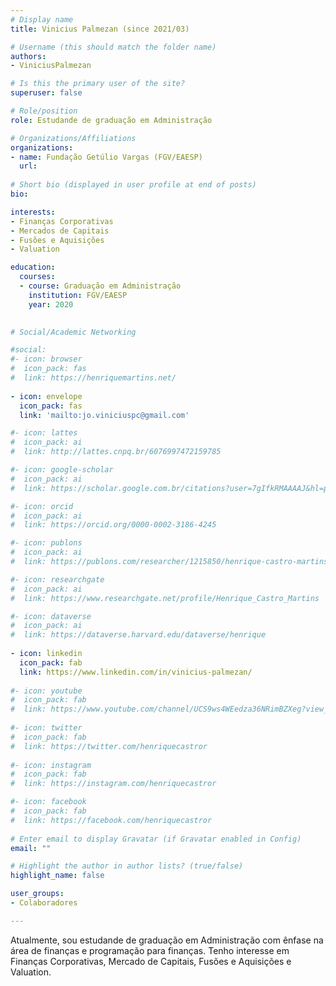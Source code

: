 ```yaml
---
# Display name
title: Vinicius Palmezan (since 2021/03)

# Username (this should match the folder name)
authors:
- ViniciusPalmezan

# Is this the primary user of the site?
superuser: false

# Role/position
role: Estudande de graduação em Administração

# Organizations/Affiliations
organizations:
- name: Fundação Getúlio Vargas (FGV/EAESP)
  url: 
  
# Short bio (displayed in user profile at end of posts)
bio:

interests:
- Finanças Corporativas
- Mercados de Capitais
- Fusões e Aquisições
- Valuation

education:
  courses:
  - course: Graduação em Administração
    institution: FGV/EAESP
    year: 2020
    

# Social/Academic Networking

#social:
#- icon: browser
#  icon_pack: fas
#  link: https://henriquemartins.net/
  
- icon: envelope
  icon_pack: fas
  link: 'mailto:jo.viniciuspc@gmail.com'

#- icon: lattes
#  icon_pack: ai
#  link: http://lattes.cnpq.br/6076997472159785

#- icon: google-scholar
#  icon_pack: ai
#  link: https://scholar.google.com.br/citations?user=7gIfkRMAAAAJ&hl=pt-BR&oi=ao

#- icon: orcid
#  icon_pack: ai
#  link: https://orcid.org/0000-0002-3186-4245

#- icon: publons
#  icon_pack: ai
#  link: https://publons.com/researcher/1215850/henrique-castro-martins/

#- icon: researchgate
#  icon_pack: ai
#  link: https://www.researchgate.net/profile/Henrique_Castro_Martins

#- icon: dataverse
#  icon_pack: ai
#  link: https://dataverse.harvard.edu/dataverse/henrique
  
- icon: linkedin
  icon_pack: fab
  link: https://www.linkedin.com/in/vinicius-palmezan/
  
#- icon: youtube
#  icon_pack: fab
#  link: https://www.youtube.com/channel/UCS9ws4WEedza36NRimBZXeg?view_as=subscriber
  
#- icon: twitter
#  icon_pack: fab
#  link: https://twitter.com/henriquecastror
  
#- icon: instagram
#  icon_pack: fab
#  link: https://instagram.com/henriquecastror

#- icon: facebook
#  icon_pack: fab
#  link: https://facebook.com/henriquecastror
  
# Enter email to display Gravatar (if Gravatar enabled in Config)
email: ""

# Highlight the author in author lists? (true/false)
highlight_name: false

user_groups:
- Colaboradores

---
```


Atualmente, sou estudande de graduação em Administração com ênfase na área de finanças e programação para finanças. Tenho interesse em Finanças Corporativas, Mercado de Capitais, Fusões e Aquisições e Valuation.

